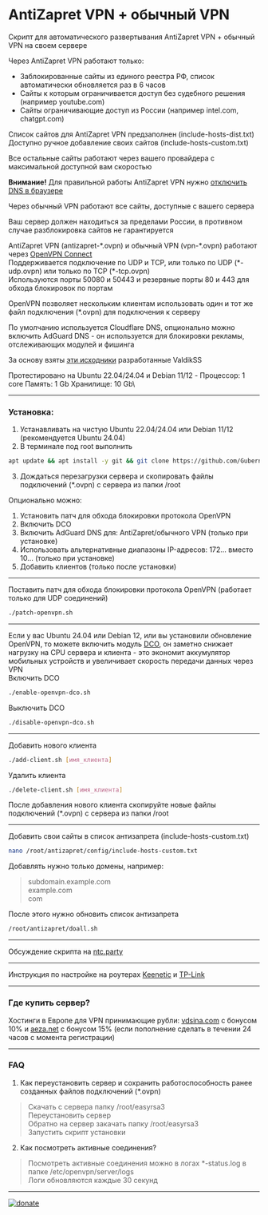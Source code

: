 # AntiZapret VPN + обычный VPN

Скрипт для автоматического развертывания AntiZapret VPN + обычный VPN на своем сервере

Через AntiZapret VPN работают только:
- Заблокированные сайты из единого реестра РФ, список автоматически обновляется раз в 6 часов
- Сайты к которым ограничивается доступ без судебного решения (например youtube.com)
- Сайты ограничивающие доступ из России (например intel.com, chatgpt.com)

Список сайтов для AntiZapret VPN предзаполнен (include-hosts-dist.txt)\
Доступно ручное добавление своих сайтов (include-hosts-custom.txt)

Все остальные сайты работают через вашего провайдера с максимальной доступной вам скоростью

**Внимание!** Для правильной работы AntiZapret VPN нужно [отключить DNS в браузере](https://www.google.ru/search?q=отключить+DNS+в+браузере)

Через обычный VPN работают все сайты, доступные с вашего сервера

Ваш сервер должен находиться за пределами России, в противном случае разблокировка сайтов не гарантируется

AntiZapret VPN (antizapret-\*.ovpn) и обычный VPN (vpn-\*.ovpn) работают через [OpenVPN Connect](https://openvpn.net/client)\
Поддерживается подключение по UDP и TCP, или только по UDP (\*-udp.ovpn) или только по TCP (\*-tcp.ovpn)\
Используются порты 50080 и 50443 и резервные порты 80 и 443 для обхода блокировок по портам

OpenVPN позволяет нескольким клиентам использовать один и тот же файл подключения (\*.ovpn) для подключения к серверу

По умолчанию используется Cloudflare DNS, опционально можно включить AdGuard DNS - он используется для блокировки рекламы, отслеживающих модулей и фишинга

За основу взяты [эти исходники](https://bitbucket.org/anticensority/antizapret-vpn-container/src/master) разработанные ValdikSS

Протестировано на Ubuntu 22.04/24.04 и Debian 11/12 - Процессор: 1 core Память: 1 Gb Хранилище: 10 Gb\
***
### Установка:
1. Устанавливать на чистую Ubuntu 22.04/24.04 или Debian 11/12 (рекомендуется Ubuntu 24.04)
2. В терминале под root выполнить
```sh
apt update && apt install -y git && git clone https://github.com/GubernievS/AntiZapret-VPN.git tmp && chmod +x tmp/setup.sh && tmp/setup.sh
```
3. Дождаться перезагрузки сервера и скопировать файлы подключений (*.ovpn) с сервера из папки /root

Опционально можно:
1. Установить патч для обхода блокировки протокола OpenVPN
2. Включить DCO
3. Включить AdGuard DNS для: AntiZapret/обычного VPN (только при установке)
4. Использовать альтернативные диапазоны IP-адресов: 172... вместо 10... (только при установке)
5. Добавить клиентов (только после установки)
***
Поставить патч для обхода блокировки протокола OpenVPN (работает только для UDP соединений)
```sh
./patch-openvpn.sh
```
***
Если у вас Ubuntu 24.04 или Debian 12, или вы установили обновление OpenVPN, то можете включить модуль [DCO](https://community.openvpn.net/openvpn/wiki/DataChannelOffload), он заметно снижает нагрузку на CPU сервера и клиента - это экономит аккумулятор мобильных устройств и увеличивает скорость передачи данных через VPN\
Включить DCO
```sh
./enable-openvpn-dco.sh
```
Выключить DCO
```sh
./disable-openvpn-dco.sh
```
***
Добавить нового клиента
```sh
./add-client.sh [имя_клиента]
```
Удалить клиента
```sh
./delete-client.sh [имя_клиента]
```
После добавления нового клиента скопируйте новые файлы подключений (*.ovpn) с сервера из папки /root
***
Добавить свои сайты в список антизапрета (include-hosts-custom.txt)
```sh
nano /root/antizapret/config/include-hosts-custom.txt
```
Добавлять нужно только домены, например:
>subdomain.example.com\
example.com\
com

После этого нужно обновить список антизапрета
```sh
/root/antizapret/doall.sh
```
***
Обсуждение скрипта на [ntc.party](https://ntc.party/t/9270)
***
Инструкция по настройке на роутерах [Keenetic](./Keenetic.md) и [TP-Link](./TP-Link.md)
***
### Где купить сервер?
Хостинги в Европе для VPN принимающие рубли: [vdsina.com](https://www.vdsina.com/?partner=9br77jaat2) с бонусом 10% и [aeza.net](https://aeza.net/?ref=529527) с бонусом 15% (если пополнение сделать в течении 24 часов с момента регистрации)
***
### FAQ
1. Как переустановить сервер и сохранить работоспособность ранее созданных файлов подключений (\*.ovpn)
> Скачать с сервера папку /root/easyrsa3\
Переустановить сервер\
Обратно на сервер закачать папку /root/easyrsa3\
Запустить скрипт установки

2. Как посмотреть активные соединения?

> Посмотреть активные соединения можно в логах \*-status.log в папке /etc/openvpn/server/logs\
Логи обновляются каждые 30 секунд
***
[![donate](https://www.paypalobjects.com/en_US/i/btn/btn_donateCC_LG.gif)](https://pay.cloudtips.ru/p/b3f20611)
